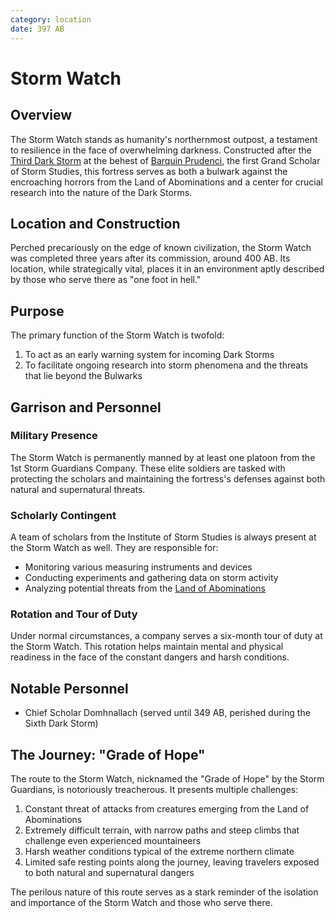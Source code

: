 ```yaml
---
category: location
date: 397 AB
---
```


# Storm Watch

## Overview

The Storm Watch stands as humanity's northernmost outpost, a testament to resilience in the face of overwhelming darkness. Constructed after the [Third Dark Storm](/wiki/history/events/dark-storms/Third-Dark-Storm.md) at the behest of [Barquin Prudenci](/wiki/people/Barquin-Prudenci.md), the first Grand Scholar of Storm Studies, this fortress serves as both a bulwark against the encroaching horrors from the Land of Abominations and a center for crucial research into the nature of the Dark Storms.

## Location and Construction

Perched precariously on the edge of known civilization, the Storm Watch was completed three years after its commission, around 400 AB. Its location, while strategically vital, places it in an environment aptly described by those who serve there as "one foot in hell."

## Purpose

The primary function of the Storm Watch is twofold:

1. To act as an early warning system for incoming Dark Storms
2. To facilitate ongoing research into storm phenomena and the threats that lie beyond the Bulwarks

## Garrison and Personnel

### Military Presence

The Storm Watch is permanently manned by at least one platoon from the 1st Storm Guardians Company. These elite soldiers are tasked with protecting the scholars and maintaining the fortress's defenses against both natural and supernatural threats.

### Scholarly Contingent

A team of scholars from the Institute of Storm Studies is always present at the Storm Watch as well. They are responsible for:

- Monitoring various measuring instruments and devices
- Conducting experiments and gathering data on storm activity
- Analyzing potential threats from the [Land of Abominations](/wiki/geography/eides/Land-of-Abominations.md)

### Rotation and Tour of Duty

Under normal circumstances, a company serves a six-month tour of duty at the Storm Watch. This rotation helps maintain mental and physical readiness in the face of the constant dangers and harsh conditions.

## Notable Personnel

- Chief Scholar Domhnallach (served until 349 AB, perished during the Sixth Dark Storm)

## The Journey: "Grade of Hope"

The route to the Storm Watch, nicknamed the "Grade of Hope" by the Storm Guardians, is notoriously treacherous. It presents multiple challenges:

1. Constant threat of attacks from creatures emerging from the Land of Abominations
2. Extremely difficult terrain, with narrow paths and steep climbs that challenge even experienced mountaineers
3. Harsh weather conditions typical of the extreme northern climate
4. Limited safe resting points along the journey, leaving travelers exposed to both natural and supernatural dangers

The perilous nature of this route serves as a stark reminder of the isolation and importance of the Storm Watch and those who serve there.